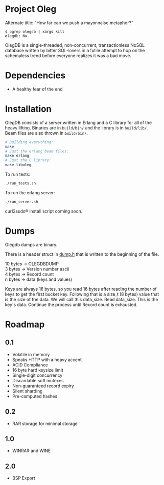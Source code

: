 Project Oleg
============

Alternate title: "How far can we push a mayonnaise metaphor?"

````
$ pgrep olegdb | xargs kill
olegdb: No.
````

OlegDB is a single-threaded, non-concurrent, transactionless NoSQL database
written by bitter SQL-lovers in a futile attempt to hop on the schemaless trend
before everyone realizes it was a bad move.

Dependencies
============

* A healthy fear of the end

Installation
============

OlegDB consists of a server written in Erlang and a C library for all of the
heavy lifting. Binaries are in `build/bin/` and the library is in `build/lib/`.
Beam files are also thrown in `build/bin/`.

```bash
# Building everything:
make
# Just the erlang beam files:
make erlang
# Just the C library:
make liboleg
```

To run tests:

```bash
./run_tests.sh
```

To run the erlang server:

```bash
./run_server.sh
```

curl2sudo® install script coming soon.

Dumps
=====

Olegdb dumps are binary.

There is a header struct in [dump.h](./include/dump.h) that is written to the
beginning of the file.

10 bytes -> OLEGDBDUMP  
3 bytes   -> Version number ascii  
4 bytes   -> Record count  
n bytes   -> data (keys and values)

Keys are always 16 bytes, so you read 16 bytes after reading the number of keys
to get the first bucket key. Following that is a size_t (8 bytes) value that is
the size of the data. We will call this data_size. Read data_size. This is the
key's data. Continue the process until Record count is exhausted.

Roadmap
=======

0.1
---

* Volatile in memory
* Speaks HTTP with a heavy accent
* ACID Compliance
* 16 byte hard keysize limit
* Single-digit concurrency
* Discardable soft mutexes
* Non-guaranteed record expiry
* Silent sharding
* Pre-computed hashes

0.2
---
* RAR storage for minimal storage

1.0
---

* WINRAR and WINE

2.0
---
* BSP Export
